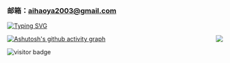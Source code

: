 ### 邮箱：aihaoya2003@gmail.com

[![Typing SVG](https://readme-typing-svg.demolab.com?font=Fira+Code&pause=1000&center=true&width=435&lines=Welcome.visitor)](https://git.io/typing-svg)

<img align="right" src="https://github-readme-stats.vercel.app/api?username=joway&show_icons=true&icon_color=CE1D2D&text_color=718096&bg_color=ffffff&hide_title=true" />

[![Ashutosh's github activity graph](https://github-readme-activity-graph.cyclic.app/graph?username=Ashutosh00710&theme=dracula)](https://github.com/ashutosh00710/github-readme-activity-graph)






![visitor badge](https://visitor-badge.glitch.me/badge?page_id=jwenjian.visitor-badge&left_text=My%20Page%20Visitors)
